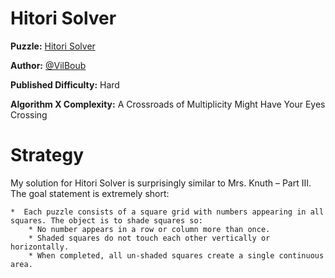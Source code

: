 # Hitori Solver

__Puzzle:__ [Hitori Solver](https://www.codingame.com/training/hard/hitori-solver)

__Author:__ [@VilBoub](https://www.codingame.com/profile/bd6706892e49290fb119aa5ddae4238a318297)

__Published Difficulty:__ Hard

__Algorithm X Complexity:__ A Crossroads of Multiplicity Might Have Your Eyes Crossing

# Strategy

My solution for Hitori Solver is surprisingly similar to Mrs. Knuth – Part III. The goal statement is extremely short:

    *  Each puzzle consists of a square grid with numbers appearing in all squares. The object is to shade squares so:
        * No number appears in a row or column more than once.
        * Shaded squares do not touch each other vertically or horizontally.
        * When completed, all un-shaded squares create a single continuous area.

